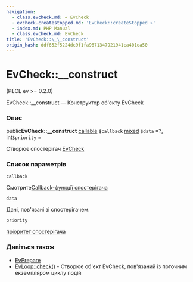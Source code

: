 ```yaml
---
navigation:
  - class.evcheck.md: « EvCheck
  - evcheck.createstopped.md: 'EvCheck::createStopped »'
  - index.md: PHP Manual
  - class.evcheck.md: EvCheck
title: 'EvCheck::\_\_construct'
origin_hash: ddf652f5224dc9f1fa9671347921941ca401ea50
---
```

# EvCheck::\_\_construct

(PECL ev >= 0.2.0)

EvCheck::\_\_construct — Конструктор об'єкту EvCheck

### Опис

public**EvCheck::\_\_construct** [callable](language.types.callable.md) `$callback` [mixed](language.types.declarations.md#language.types.declarations.mixed) `$data` =?, int`$priority` =

Створює спостерігач [EvCheck](class.evcheck.md)

### Список параметрів

`callback`

Смотрите[Callback-функції спостерігача](ev.watcher-callbacks.md)

`data`

Дані, пов'язані зі спостерігачем.

`priority`

[пріоритет спостерігача](class.ev.md#ev.constants.watcher-pri)

### Дивіться також

-   [EvPrepare](class.evprepare.md)
-   [EvLoop::check()](evloop.check.md) \- Створює об'єкт EvCheck, пов'язаний із поточним екземпляром циклу подій
